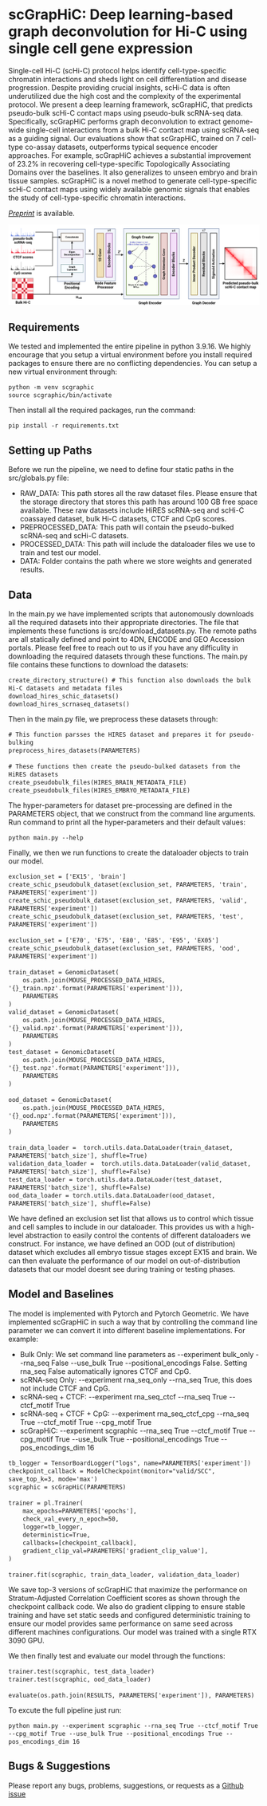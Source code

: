 # scGrapHiC: Deep learning-based graph deconvolution for Hi-C using single cell gene expression

Single-cell Hi-C (scHi-C) protocol helps identify cell-type-specific chromatin interactions and sheds light on cell differentiation and disease progression. Despite providing crucial insights, scHi-C data is often underutilized due the high cost and the complexity of the experimental protocol. We present a deep learning framework, scGrapHiC, that predicts pseudo-bulk scHi-C contact maps using pseudo-bulk scRNA-seq data. Specifically, scGrapHiC performs graph deconvolution to extract genome-wide single-cell interactions from a bulk Hi-C contact map using scRNA-seq as a guiding signal. Our evaluations show that scGrapHiC, trained on 7 cell-type co-assay datasets, outperforms typical sequence encoder approaches. For example, scGrapHiC achieves a substantial improvement of $23.2\%$ in recovering cell-type-specific Topologically Associating Domains over the baselines. It also generalizes to unseen embryo and brain tissue samples. scGrapHiC is a novel method to generate cell-type-specific scHi-C contact maps using widely available genomic signals that enables the study of cell-type-specific chromatin interactions.

[*Preprint*]() is available.

![scGrapHiC model overview](https://github.com/rsinghlab/scGrapHiC/blob/main/scgraphic_arch.png?raw=true)

## Requirements
We tested and implemented the entire pipeline in python 3.9.16. We highly encourage that you setup a virtual environment before you install required packages to ensure there are no conflicting dependencies. You can setup a new virtual environment through: 

```
python -m venv scgraphic
source scgraphic/bin/activate 
```

Then install all the required packages, run the command:
```
pip install -r requirements.txt
```

## Setting up Paths
Before we run the pipeline, we need to define four static paths in the src/globals.py file: 
- RAW_DATA: This path stores all the raw dataset files. Please ensure that the storage directory that stores this path has around 100 GB free space available. These raw datasets include HiRES scRNA-seq and scHi-C coassayed dataset, bulk Hi-C datasets, CTCF and CpG scores.  
- PREPROCESSED_DATA: This path will contain the pseudo-bulked scRNA-seq and scHi-C datasets.
- PROCESSED_DATA: This path will include the dataloader files we use to train and test our model. 
- DATA: Folder contains the path where we store weights and generated results. 

## Data

In the main.py we have implemented scripts that autonomously downloads all the required datasets into their appropriate directories. The file that implements these functions is src/download_datasets.py. The remote paths are all statically defined and point to 4DN, ENCODE and GEO Accession portals. Please feel free to reach out to us if you have any difficulity in downloading the required datasets through these functions. The main.py file contains these functions to download the datasets:

```
create_directory_structure() # This function also downloads the bulk Hi-C datasets and metadata files
download_hires_schic_datasets()
download_hires_scrnaseq_datasets()
```

Then in the main.py file, we preprocess these datasets through: 

```
# This function parsses the HIRES dataset and prepares it for pseudo-bulking
preprocess_hires_datasets(PARAMETERS)

# These functions then create the pseudo-bulked datasets from the HiRES datasets
create_pseudobulk_files(HIRES_BRAIN_METADATA_FILE)
create_pseudobulk_files(HIRES_EMBRYO_METADATA_FILE)
```

The hyper-parameters for dataset pre-processing are defined in the PARAMETERS object, that we construct from the command line arguments. Run command to print all the hyper-parameters and their default values:
```
python main.py --help
```

Finally, we then we run functions to create the dataloader objects to train our model. 

```
exclusion_set = ['EX15', 'brain']
create_schic_pseudobulk_dataset(exclusion_set, PARAMETERS, 'train', PARAMETERS['experiment'])
create_schic_pseudobulk_dataset(exclusion_set, PARAMETERS, 'valid', PARAMETERS['experiment'])
create_schic_pseudobulk_dataset(exclusion_set, PARAMETERS, 'test', PARAMETERS['experiment'])

exclusion_set = ['E70', 'E75', 'E80', 'E85', 'E95', 'EX05']
create_schic_pseudobulk_dataset(exclusion_set, PARAMETERS, 'ood', PARAMETERS['experiment'])

train_dataset = GenomicDataset(
    os.path.join(MOUSE_PROCESSED_DATA_HIRES, '{}_train.npz'.format(PARAMETERS['experiment'])),
    PARAMETERS
)
valid_dataset = GenomicDataset(
    os.path.join(MOUSE_PROCESSED_DATA_HIRES, '{}_valid.npz'.format(PARAMETERS['experiment'])),
    PARAMETERS
)
test_dataset = GenomicDataset(
    os.path.join(MOUSE_PROCESSED_DATA_HIRES, '{}_test.npz'.format(PARAMETERS['experiment'])),
    PARAMETERS
)

ood_dataset = GenomicDataset(
    os.path.join(MOUSE_PROCESSED_DATA_HIRES, '{}_ood.npz'.format(PARAMETERS['experiment'])),
    PARAMETERS
)

train_data_loader =  torch.utils.data.DataLoader(train_dataset, PARAMETERS['batch_size'], shuffle=True)
validation_data_loader =  torch.utils.data.DataLoader(valid_dataset, PARAMETERS['batch_size'], shuffle=False)
test_data_loader = torch.utils.data.DataLoader(test_dataset, PARAMETERS['batch_size'], shuffle=False)
ood_data_loader = torch.utils.data.DataLoader(ood_dataset, PARAMETERS['batch_size'], shuffle=False)

```
We have defined an exclusion set list that allows us to control which tissue and cell samples to include in our dataloader. This provides us with a high-level abstraction to easily control the contents of different dataloaders we construct. For instance, we have defined an OOD (out of distribution) dataset which excludes all embryo tissue stages except EX15 and brain. We can then evaluate the performance of our model on out-of-distribution datasets that our model doesnt see during training or testing phases. 

## Model and Baselines
The model is implemented with Pytorch and Pytorch Geometric. We have implemented scGrapHiC in such a way that by controlling the command line parameter we can convert it into different baseline implementations. For example:

- Bulk Only: We set command line parameters as --experiment bulk_only --rna_seq False --use_bulk True --positional_encodings False. Setting rna_seq False automatically ignores CTCF and CpG. 
- scRNA-seq Only: --experiment rna_seq_only --rna_seq True, this does not include CTCF and CpG. 
- scRNA-seq + CTCF: --experiment rna_seq_ctcf --rna_seq True --ctcf_motif True 
- scRNA-seq + CTCF + CpG: --experiment rna_seq_ctcf_cpg --rna_seq True --ctcf_motif True --cpg_motif True
- scGrapHiC: --experiment scgraphic --rna_seq True --ctcf_motif True --cpg_motif True --use_bulk True --positional_encodings True --pos_encodings_dim 16
  
```
tb_logger = TensorBoardLogger("logs", name=PARAMETERS['experiment'])
checkpoint_callback = ModelCheckpoint(monitor="valid/SCC",  save_top_k=3, mode='max')
scgraphic = scGrapHiC(PARAMETERS)

trainer = pl.Trainer(
    max_epochs=PARAMETERS['epochs'], 
    check_val_every_n_epoch=50, 
    logger=tb_logger,
    deterministic=True,
    callbacks=[checkpoint_callback],
    gradient_clip_val=PARAMETERS['gradient_clip_value'],
)

trainer.fit(scgraphic, train_data_loader, validation_data_loader)
```
We save top-3 versions of scGrapHiC that maximize the performance on Stratum-Adjusted Correlation Coefficient scores as shown through the checkpoint callback code. We also do gradient clipping to ensure stable training and have set static seeds and configured deterministic training to ensure our model provides same performance on same seed across different machines configurations. Our model was trained with a single RTX 3090 GPU. 

We then finally test and evaluate our model through the functions:

```
trainer.test(scgraphic, test_data_loader) 
trainer.test(scgraphic, ood_data_loader)

evaluate(os.path.join(RESULTS, PARAMETERS['experiment']), PARAMETERS)
```

To excute the full pipeline just run: 
```
python main.py --experiment scgraphic --rna_seq True --ctcf_motif True --cpg_motif True --use_bulk True --positional_encodings True --pos_encodings_dim 16
```

## Bugs & Suggestions

Please report any bugs, problems, suggestions, or requests as a [Github issue](https://github.com/rsinghlab/scGrapHiC/issues)

